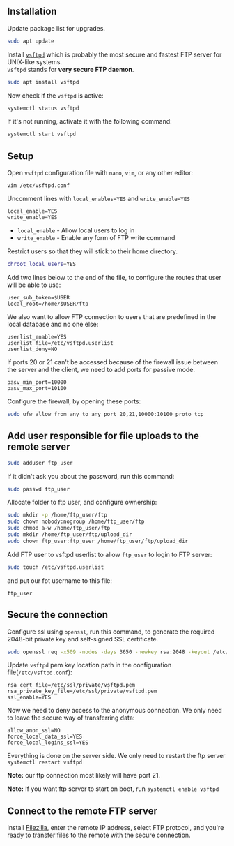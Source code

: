 ## Installation
Update package list for upgrades.
```bash
sudo apt update
```
Install [`vsftpd`](https://security.appspot.com/vsftpd.html) which is probably the most secure and fastest FTP server for UNIX-like systems. \
`vsftpd` stands for **very secure FTP daemon**. 
```bash
sudo apt install vsftpd
```
Now check if the `vsftpd` is active:
```bash
systemctl status vsftpd
```
If it's not running, activate it with the following command:
```bash
systemctl start vsftpd
```

## Setup
Open `vsftpd` configuration file with `nano`, `vim`, or any other editor:
```
vim /etc/vsftpd.conf
```
Uncomment lines with `local_enables=YES` and `write_enable=YES`
```
local_enable=YES
write_enable=YES
```
- `local_enable` - Allow local users to log in
- `write_enable` - Enable any form of FTP write command

Restrict users so that they will stick to their home directory. 
```bash
chroot_local_users=YES
```

Add two lines below to the end of the file, to configure the routes that user will be able to use:
```
user_sub_token=$USER
local_root=/home/$USER/ftp
```

We also want to allow FTP connection to users that are predefined in the local database and no one else:
```
userlist_enable=YES
userlist_file=/etc/vsftpd.userlist
userlist_deny=NO
```
If ports 20 or 21 can't be accessed because of the firewall issue between the server and the client,
we need to add ports for passive mode.
```
pasv_min_port=10000
pasv_max_port=10100
```
Configure the firewall, by opening these ports:
```bash
sudo ufw allow from any to any port 20,21,10000:10100 proto tcp
```

## Add user responsible for file uploads to the remote server
```bash
sudo adduser ftp_user
```

If it didn't ask you about the password, run this command:
```bash
sudo passwd ftp_user
```

Allocate folder to ftp user, and configure ownership:
```bash
sudo mkdir -p /home/ftp_user/ftp
sudo chown nobody:nogroup /home/ftp_user/ftp
sudo chmod a-w /home/ftp_user/ftp
sudo mkdir /home/ftp_user/ftp/upload_dir
sudo chown ftp_user:ftp_user /home/ftp_user/ftp/upload_dir
```
Add FTP user to vsftpd userlist to allow `ftp_user` to login to FTP server:
```bash
sudo touch /etc/vsftpd.userlist
```
and put our fpt username to this file:
```
ftp_user
```


## Secure the connection
Configure ssl using `openssl`, run this command, to generate the required 2048-bit private key and self-signed SSL certificate.
```bash
sudo openssl req -x509 -nodes -days 3650 -newkey rsa:2048 -keyout /etc/ssl/private/vsftpd.pem -out /etc/ssl/private/vsftpd.pem
```
Update `vsftpd` pem key location path in the configuration file(`/etc/vsftpd.conf`):

```
rsa_cert_file=/etc/ssl/private/vsftpd.pem
rsa_private_key_file=/etc/ssl/private/vsftpd.pem
ssl_enable=YES
```

Now we need to deny access to the anonymous connection.
We only need to leave the secure way of transferring data:
```
allow_anon_ssl=NO
force_local_data_ssl=YES
force_local_logins_ssl=YES
```
Everything is done on the server side.
We only need to restart the ftp server `systemctl restart vsftpd`


**Note:** our ftp connection most likely will have port 21.

**Note:** If you want ftp server to start on boot, run `systemctl enable vsftpd`


## Connect to the remote FTP server
Install [Filezilla](https://filezilla-project.org/), enter the remote IP address, select FTP protocol,
and you're ready to transfer files to the remote with the secure connection.
